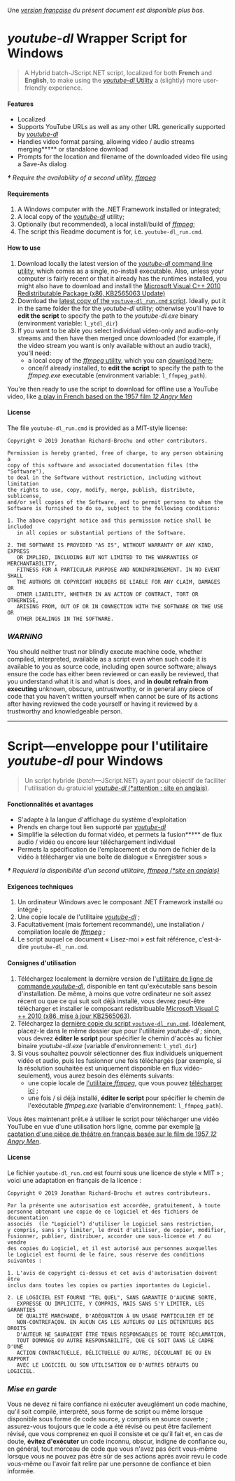 Une _[version française](#franzosisch) du présent document est disponible plus bas._

# _youtube-dl_ Wrapper Script for Windows

> A Hybrid batch-JScript.NET script, localized for both **French** and **English**, to make using the [_youtube-dl_ Utility](https://ytdl-org.github.io/youtube-dl/index.html) a (slightly) more user-friendly experience.

#### Features

- Localized
- Supports YouTube URLs as well as any other URL generically supported by [_youtube-dl_](https://ytdl-org.github.io/youtube-dl/index.html)
- Handles video format parsing, allowing video / audio streams merging**†** or standalone download
- Prompts for the location and filename of the downloaded video file using a Save-As dialog

_**†** Require the availability of a second utility, [ffmpeg](https://ffmpeg.org)_

#### Requirements

1. A Windows computer with the .NET Framework installed or integrated;
2. A local copy of the [_youtube-dl_](https://ytdl-org.github.io/youtube-dl/index.html) utility;
3. Optionally (but recommended), a local install/build of [_ffmpeg_](https://ffmpeg.org);
4. The script this Readme document is for, i.e. `youtube-dl_run.cmd`.

#### How to use

1. Download locally the latest version of the [_youtube-dl_ command line utility](https://ytdl-org.github.io/youtube-dl/download.html), which comes as a single, no-install executable.
   Also, unless your computer is fairly recent or that it already has the runtimes installed, you might also have to download and install the [Microsoft Visual C++ 2010 Redistributable Package (x86, KB2565063 Update)](http://www.microsoft.com/en-us/download/details.aspx?id=26999)
2. Download the [latest copy of the `youtuve-dl_run.cmd` script](https://github.com/johnwait/youtube-dl_wrapper_script/blob/master/youtube-dl_run.cmd). Ideally, put it in the same folder the for the _youtube-dl_ utility; otherwise you'll have to **edit the script** to specify the path to the _youtube-dl.exe_ binary (environment variable: `l_ytdl_dir`)
3. If you want to be able you select individual video-only and audio-only streams and then have then merged once downloaded (for example, if the video stream you want is only available without an audio track), you'll need:
   - a local copy of the [_ffmpeg_ utility](https://ffmpeg.org), which you can [download here](https://ffmpeg.org/download.html#build-windows);
   - once/if already installed, to **edit the script** to specify the path to the _ffmpeg.exe_ executable (environment variable: `l_ffmpeg_path`).

You're then ready to use the script to download for offline use a YouTube video, like [a play in French based on the 1957 film _12 Angry Men_](https://www.youtube.com/watch?v=B5EwCHMGIz8)

#### License

The file `youtube-dl_run.cmd` is provided as a MIT-style license:

```
Copyright © 2019 Jonathan Richard-Brochu and other contributors.

Permission is hereby granted, free of charge, to any person obtaining a
copy of this software and associated documentation files (the "Software"),
to deal in the Software without restriction, including without limitation
the rights to use, copy, modify, merge, publish, distribute, sublicense,
and/or sell copies of the Software, and to permit persons to whom the
Software is furnished to do so, subject to the following conditions:

1. The above copyright notice and this permission notice shall be included
   in all copies or substantial portions of the Software.

2. THE SOFTWARE IS PROVIDED "AS IS", WITHOUT WARRANTY OF ANY KIND, EXPRESS
   OR IMPLIED, INCLUDING BUT NOT LIMITED TO THE WARRANTIES OF MERCHANTABILITY,
   FITNESS FOR A PARTICULAR PURPOSE AND NONINFRINGEMENT. IN NO EVENT SHALL
   THE AUTHORS OR COPYRIGHT HOLDERS BE LIABLE FOR ANY CLAIM, DAMAGES OR
   OTHER LIABILITY, WHETHER IN AN ACTION OF CONTRACT, TORT OR OTHERWISE,
   ARISING FROM, OUT OF OR IN CONNECTION WITH THE SOFTWARE OR THE USE OR
   OTHER DEALINGS IN THE SOFTWARE.
```

### *WARNING*

You should neither trust nor blindly execute machine code, whether compiled, interpreted, available as a script even when such code it is available to you as source code, including open source software; always ensure the code has either been reviewed or can easily be reviewed, that you understand what it is and what is does, and **in doubt refrain from executing** unknown, obscure, untrustworthy, or in general any piece of code that you haven't written yourself when cannot be sure of its actions after having reviewed the code yourself or having it reviewed by a trustworthy and knowledgeable person.

---

<a name="franzosisch"></a>
# Script—enveloppe pour l'utilitaire _youtube-dl_ pour Windows

> Un script hybride (_batch_—JScript.NET) ayant pour objectif de faciliter l'utilisation du gratuiciel [_youtube-dl_ (*attention : site en anglais)](https://ytdl-org.github.io/youtube-dl/index.html).

#### Fonctionnalités et avantages

- S'adapte à la langue d'affichage du système d'exploitation
- Prends en charge tout lien supporté par [_youtube-dl_](https://ytdl-org.github.io/youtube-dl/index.html)
- Simplifie la sélection du format vidéo, et permets la fusion**†** de flux audio / vidéo ou encore leur téléchargement individuel
- Permets la spécification de l'emplacement et du nom de fichier de la vidéo à télécharger via une boîte de dialogue « Enregistrer sous »

_**†** Requierd la disponibilité d'un second utilitaire, [ffmpeg (*site en anglais)](https://ffmpeg.org)_

#### Exigences techniques

1. Un ordinateur Windows avec le composant .NET Framework installé ou intégré ;
2. Une copie locale de l'utilitaire [_youtube-dl_](https://ytdl-org.github.io/youtube-dl/index.html) ;
3. Facultativement (mais fortement recommandé), une installation / compilation locale de [_ffmpeg_](https://ffmpeg.org) ;
4. Le script auquel ce document « Lisez-moi » est fait référence, c'est-à-dire `youtube-dl_run.cmd`.

#### Consignes d'utilisation

1. Téléchargez localement la dernière version de l'[utilitaire de ligne de commande _youtube-dl_](https://ytdl-org.github.io/youtube-dl/download.html), disponible en tant qu'exécutable sans besoin d'installation. De même, à moins que votre ordinateur ne soit assez récent ou que ce qui suit soit déjà installé, vous devrez peut-être télécharger et installer le composant redistribuable [Microsoft Visual C ++ 2010 (x86, mise à jour KB2565063)](http://www.microsoft.com/en-us/download/details.aspx?id=26999).
2. Téléchargez la [dernière copie du script `youtuve-dl_run.cmd`](https://github.com/johnwait/youtube-dl_wrapper_script/blob/master/youtube-dl_run.cmd). Idéalement, placez-le dans le même dossier que pour l'utilitaire _youtube-dl_ ; sinon, vous devrez **éditer le script** pour spécifier le chemin d'accès au fichier binaire _youtube-dl.exe_ (variable d'environnement: `l_ytdl_dir`)
3. Si vous souhaitez pouvoir sélectionner des flux individuels uniquement vidéo et audio, puis les fusionner une fois téléchargés (par exemple, si la résolution souhaitée est uniquement disponible en flux vidéo-seulement), vous aurez besoin des éléments suivants:
   - une copie locale de [l'utilitaire _ffmpeg_](https://ffmpeg.org), que vous pouvez [télécharger ici](https://ffmpeg.org/download.html#build-windows) ;
   - une fois / si déjà installé, **éditer le script** pour spécifier le chemin de l'exécutable _ffmpeg.exe_ (variable d'environnement: `l_ffmpeg_path`).

Vous êtes maintenant prêt.e à utiliser le script pour télécharger une vidéo YouTube en vue d'une utilisation hors ligne, comme par exemple [la captation d'une pièce de théâtre en français basée sur le film de 1957 _12 Angry Men_](https://www.youtube.com/watch?v=B5EwCHMGIz8).

#### License

Le fichier `youtube-dl_run.cmd` est fourni sous une licence de style « MIT » ; voici une adaptation en français de la licence :

```
Copyright © 2019 Jonathan Richard-Brochu et autres contributeurs.

Par la présente une autorisation est accordée, gratuitement, à toute
personne obtenant une copie de ce logiciel et des fichiers de documentation
associés  (le "Logiciel") d'utiliser le Logiciel sans restriction,
y compris, sans s'y limiter, le droit d'utiliser, de copier, modifier,
fusionner, publier, distribuer, accorder une sous-licence et / ou vendre
des copies du Logiciel, et il est autorisé aux personnes auxquelles
le Logiciel est fourni de le faire, sous réserve des conditions suivantes :

1. L'avis de copyright ci-dessus et cet avis d'autorisation doivent être
inclus dans toutes les copies ou parties importantes du Logiciel.

2. LE LOGICIEL EST FOURNI "TEL QUEL", SANS GARANTIE D'AUCUNE SORTE,
   EXPRESSE OU IMPLICITE, Y COMPRIS, MAIS SANS S'Y LIMITER, LES GARANTIES
   DE QUALITÉ MARCHANDE, D'ADÉQUATION À UN USAGE PARTICULIER ET DE
   NON-CONTREFAÇON. EN AUCUN CAS LES AUTEURS OU LES DÉTENTEURS DES DROITS
   D'AUTEUR NE SAURAIENT ÊTRE TENUS RESPONSABLES DE TOUTE RÉCLAMATION,
   TOUT DOMMAGE OU AUTRE RESPONSABILITÉ, QUE CE SOIT DANS LE CADRE D'UNE
   ACTION CONTRACTUELLE, DÉLICTUELLE OU AUTRE, DÉCOULANT DE OU EN RAPPORT
   AVEC LE LOGICIEL OU SON UTILISATION OU D'AUTRES DÉFAUTS DU LOGICIEL.
```

### *Mise en garde*

Vous ne devez ni faire confiance ni exécuter aveuglément un code machine, qu'il soit compilé, interprété, sous forme de script ou même lorsque disponible sous forme de code source, y compris en source ouverte ; assurez-vous toujours que le code a été révisé ou peut être facilement révisé, que vous comprenez en quoi il consiste et ce qu'il fait et, en cas de doute, **évitez d'exécuter** un code inconnu, obscur, indigne de confiance ou, en général, tout morceau de code que vous n'avez pas écrit vous-même lorsque vous ne pouvez pas être sûr de ses actions après avoir revu le code vous-même ou l'avoir fait relire par une personne de confiance et bien informée.
